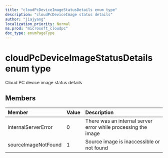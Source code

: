 ```yaml
---
title: "cloudPcDeviceImageStatusDetails enum type"
description: "cloudPcDeviceImage status details"
author: "jiajyang"
localization_priority: Normal
ms.prod: "microsoft_cloudpc"
doc_type: enumPageType
---
```


# cloudPcDeviceImageStatusDetails enum type

Cloud PC device image status details

## Members

|Member|Value|Description|
|:---|:---|:---|
|internalServerError|0|There was an internal server error while processing the image|
|sourceImageNotFound|1|Source image is inaccessible or not found|
